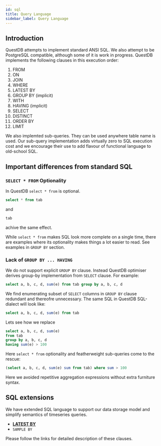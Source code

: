 ```yaml
---
id: sql
title: Query Language
sidebar_label: Query Language
---
```


## Introduction
QuestDB attempts to implement standard ANSI SQL. We also attempt to be PostgreSQL compatible, although some of it is work in progress. QuestDB implements the following clauses in this execution order:

1. FROM
2. ON
3. JOIN
4. WHERE
5. LATEST BY
6. GROUP BY (implicit)
7. WITH
8. HAVING (implicit)
9. SELECT
10. DISTINCT
11. ORDER BY
12. LIMIT

We also implemted sub-queries. They can be used anywhere table name is used. Our sub-query implementation adds virtually zero to SQL execution cost and we encourage their use to add flavour of functional language to old-school SQL. 

## Important differences from standard SQL

### `SELECT * FROM` Optionality

In QuestDB `select * from` is optional.

```sql
select * from tab
```

and

```sql
tab
```

achive the same effect.

While `select * from` makes SQL look more complete on a single time, there are examples where its optionality makes things a lot easier to read. See examples in `GROUP BY` section.

### Lack of `GROUP BY ... HAVING`

We do not support explicit `GROUP BY` clause. Instead QuestDB optimiser derives group-by implementation from `SELECT` clause. For example:

```sql
select a, b, c, d, sum(e) from tab group by a, b, c, d
```

We find enumerating subset of `SELECT` columns in `GROUP BY` clause redundant and thereofre unnecessary. The same SQL in QuestDB SQL-dialect will look like:

```sql
select a, b, c, d, sum(e) from tab
```

Lets see how we replace
```sql
select a, b, c, d, sum(e) 
from tab 
group by a, b, c, d 
having sum(e) > 100
```
Here `select * from` optionality and featherweight sub-queries come to the rescue:

```sql
(select a, b, c, d, sum(e) sum from tab) where sum > 100
```

Here we avoided repetitive aggregation expressions without extra furniture syntax.

## SQL extensions

We have extended SQL language to support our data storage model and simplify semantics of timeseries queries.

- **[LATEST BY](latestby.md)**
- `SAMPLE BY`

Please follow the links for detailed description of these clauses.